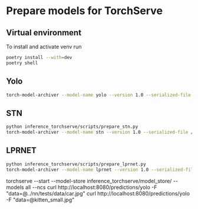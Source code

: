 # Prepare models for TorchServe

## Virtual environment

To install and activate venv run
```bash
poetry install --with=dev
poetry shell
```

## Yolo

```bash
torch-model-archiver --model-name yolo --version 1.0 --serialized-file ../nn/nn/weights/yolo.pt --handler inference_torchserve/handlers/yolo.py --export-path inference_torchserve/model_store/
```

## STN

```bash
python inference_torchserve/scripts/prepare_stn.py
torch-model-archiver --model-name stn --version 1.0 --serialized-file /tmp/stn.pt --handler inference_torchserve/handlers/stn.py --export-path inference_torchserve/model_store/
```

## LPRNET

```bash
python inference_torchserve/scripts/prepare_lprnet.py
torch-model-archiver --model-name lprnet --version 1.0 --serialized-file /tmp/lprnet.pt --handler inference_torchserve/handlers/lprnet.py --export-path inference_torchserve/model_store/
```

torchserve --start --model-store inference_torchserve/model_store/ --models all --ncs
curl http://localhost:8080/predictions/yolo -F "data=@../nn/tests/data/car.jpg"
curl http://localhost:8080/predictions/yolo -F "data=@kitten_small.jpg"

